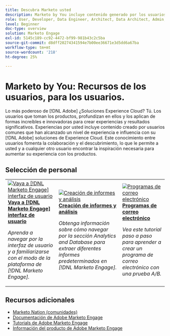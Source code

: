 ```yaml
---
title: Descubra Marketo usted
description: Marketo by You incluye contenido generado por los usuarios y creado por usuarios comunes que han alcanzado un nivel de experiencia e influencia con sus conocimientos de Adobe Marketo.
role: User, Developer, Data Engineer, Architect, Data Architect, Admin, Leader
level: Beginner
doc-type: overview
solution: Marketo Engage
exl-id: 5145c189-cc92-4472-bf99-981b43c2c5ba
source-git-commit: d8dff20274341594e7b00ee36671e3d5dd6a67ba
workflow-type: tm+mt
source-wordcount: '218'
ht-degree: 25%

---
```


# Marketo by You: Recursos de los usuarios, para los usuarios.

Lo más poderoso de [!DNL Adobe] ¿Soluciones Experience Cloud? Tú. Los usuarios que toman los productos, profundizan en ellos y los aplican de formas increíbles e innovadoras para crear experiencias y resultados significativos. Experiencias por usted incluye contenido creado por usuarios comunes que han alcanzado un nivel de experiencia e influencia con su [!DNL Adobe] soluciones de Experience Cloud. Este conocimiento entre usuarios fomenta la colaboración y el descubrimiento, lo que le permite a usted y a cualquier otro usuario encontrar la inspiración necesaria para aumentar su experiencia con los productos.

<div id="recs-overview-body-1"></div>
<div id="recs-overview-body-2"></div>
<div id="recs-overview-body-3"></div>
<div id="recs-overview-body-4"></div>
<div id="recs-overview-body-5"></div>
<div id="recs-overview-body-6"></div>

<div id="staff-picks-section">

## Selección de personal

<table>
<tr>
  <td>
    <a href="/help/marketo/fundamentals/ui-navigation.md">
      <img alt="Vaya a [!DNL Marketo Engage] interfaz de usuario" src="https://video.tv.adobe.com/v/3419131?format=jpeg" />
    </a>
    <div>
      <a href="/help/marketo/fundamentals/ui-navigation.md">
    <strong>Vaya a [!DNL Marketo Engage] interfaz de usuario</strong>
    </a>
    </div>
    <p>
    <em>Aprenda a navegar por la interfaz de usuario y a familiarizarse con el modo de la plataforma de [!DNL Marketo Engage].</em>
    <p>
  </td>
  <td>
    <a href="/help/marketo/reporting/reporting-and-analytics.md">
      <img alt="Creación de informes y análisis" src="https://video.tv.adobe.com/v/3419295?format=jpeg" />
    </a>
    <div>
      <a href="/help/marketo/reporting/reporting-and-analytics.md">
    <strong>Creación de informes y análisis</strong>
    </a>
    </div>
    <p>
    <em>Obtenga información sobre cómo navegar por la sección Analytics and Database para extraer diferentes informes predeterminados en [!DNL Marketo Engage].</em>
    <p>
  </td>
  <td>
    <a href="/help/marketo/programs/email-programs.md">
      <img alt="Programas de correo electrónico" src="https://video.tv.adobe.com/v/3419440?format=jpeg" />
    </a>
    <div>
      <a href="/help/marketo/programs/email-programs.md">
    <strong>Programas de correo electrónico</strong>
    </a>
    </div>
    <p>
    <em>Vea este tutorial paso a paso para aprender a crear un programa de correo electrónico con una prueba A/B.</em>
    <p>
  </td>
</tr>
</table>

</div>

## Recursos adicionales

* [Marketo Nation (comunidades)](https://nation.marketo.com/)
* [Documentación de Adobe Marketo Engage](https://experienceleague.adobe.com/docs/marketo-engage.html)
* [Tutorials de Adobe Marketo Engage](https://experienceleague.adobe.com/docs/marketo-learn/tutorials/overview.html)
* [Información del producto de Adobe Marketo Engage](https://business.adobe.com/products/marketo/adobe-marketo.html)
